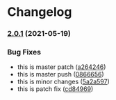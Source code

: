 # Changelog

### [2.0.1](https://www.github.com/goutamp/sample3/compare/v2.0.0...v2.0.1) (2021-05-19)


### Bug Fixes

* this is master patch ([a264246](https://www.github.com/goutamp/sample3/commit/a2642468e888504bc31d94a2d60e32ecc89c371f))
* this is master push ([0866656](https://www.github.com/goutamp/sample3/commit/086665645e96956445e53dd7742cccb31078cf46))
* this is minor changes ([5a2a597](https://www.github.com/goutamp/sample3/commit/5a2a597882482cc3fddd1978e2a213646d148ec2))
* this is patch fix ([cd84969](https://www.github.com/goutamp/sample3/commit/cd8496927e1f3b52e2b7df67ed3a4ad083b50ee9))
